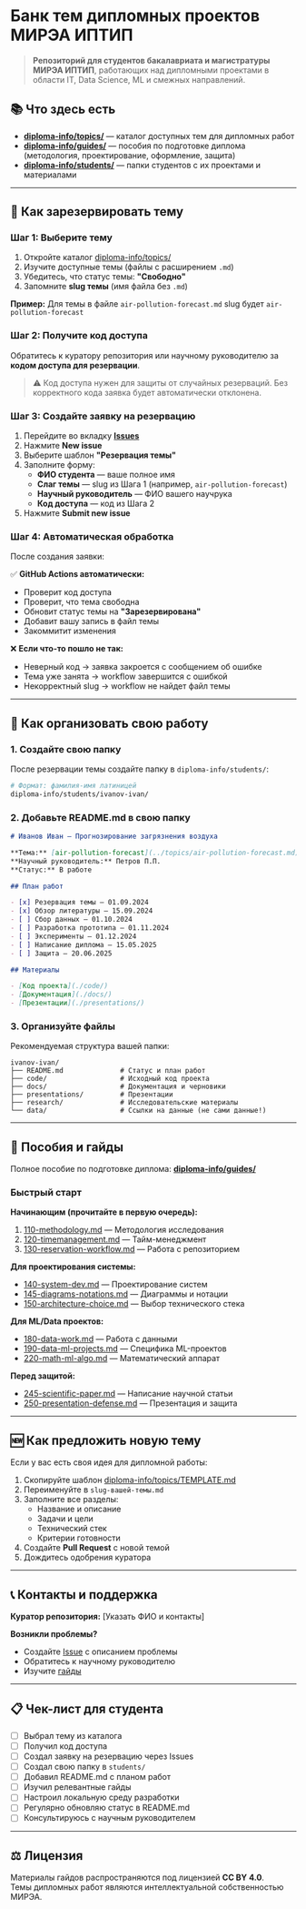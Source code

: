 # Банк тем дипломных проектов МИРЭА ИПТИП

> **Репозиторий для студентов бакалавриата и магистратуры МИРЭА ИПТИП**, работающих над дипломными проектами в области IT, Data Science, ML и смежных направлений.

## 📚 Что здесь есть

- **[diploma-info/topics/](diploma-info/topics/)** — каталог доступных тем для дипломных работ
- **[diploma-info/guides/](diploma-info/guides/)** — пособия по подготовке диплома (методология, проектирование, оформление, защита)
- **[diploma-info/students/](diploma-info/students/)** — папки студентов с их проектами и материалами

---

## 🎯 Как зарезервировать тему

### Шаг 1: Выберите тему

1. Откройте каталог [diploma-info/topics/](diploma-info/topics/)
2. Изучите доступные темы (файлы с расширением `.md`)
3. Убедитесь, что статус темы: **"Свободно"**
4. Запомните **slug темы** (имя файла без `.md`)

**Пример:** Для темы в файле `air-pollution-forecast.md` slug будет `air-pollution-forecast`

### Шаг 2: Получите код доступа

Обратитесь к куратору репозитория или научному руководителю за **кодом доступа для резервации**.

> ⚠️ Код доступа нужен для защиты от случайных резерваций. Без корректного кода заявка будет автоматически отклонена.

### Шаг 3: Создайте заявку на резервацию

1. Перейдите во вкладку [**Issues**](../../issues)
2. Нажмите **New issue**
3. Выберите шаблон **"Резервация темы"**
4. Заполните форму:
   - **ФИО студента** — ваше полное имя
   - **Слаг темы** — slug из Шага 1 (например, `air-pollution-forecast`)
   - **Научный руководитель** — ФИО вашего научрука
   - **Код доступа** — код из Шага 2
5. Нажмите **Submit new issue**

### Шаг 4: Автоматическая обработка

После создания заявки:

✅ **GitHub Actions автоматически:**
- Проверит код доступа
- Проверит, что тема свободна
- Обновит статус темы на **"Зарезервирована"**
- Добавит вашу запись в файл темы
- Закоммитит изменения

❌ **Если что-то пошло не так:**
- Неверный код → заявка закроется с сообщением об ошибке
- Тема уже занята → workflow завершится с ошибкой
- Некорректный slug → workflow не найдет файл темы

---

## 📂 Как организовать свою работу

### 1. Создайте свою папку

После резервации темы создайте папку в `diploma-info/students/`:

```bash
# Формат: фамилия-имя латиницей
diploma-info/students/ivanov-ivan/
```

### 2. Добавьте README.md в свою папку

```markdown
# Иванов Иван — Прогнозирование загрязнения воздуха

**Тема:** [air-pollution-forecast](../topics/air-pollution-forecast.md)  
**Научный руководитель:** Петров П.П.  
**Статус:** В работе

## План работ

- [x] Резервация темы — 01.09.2024
- [x] Обзор литературы — 15.09.2024
- [ ] Сбор данных — 01.10.2024
- [ ] Разработка прототипа — 01.11.2024
- [ ] Эксперименты — 01.12.2024
- [ ] Написание диплома — 15.05.2025
- [ ] Защита — 20.06.2025

## Материалы

- [Код проекта](./code/)
- [Документация](./docs/)
- [Презентации](./presentations/)
```

### 3. Организуйте файлы

Рекомендуемая структура вашей папки:

```
ivanov-ivan/
├── README.md              # Статус и план работ
├── code/                  # Исходный код проекта
├── docs/                  # Документация и черновики
├── presentations/         # Презентации
├── research/              # Исследовательские материалы
└── data/                  # Ссылки на данные (не сами данные!)
```

---

## 📖 Пособия и гайды

Полное пособие по подготовке диплома: **[diploma-info/guides/](diploma-info/guides/)**

### Быстрый старт

**Начинающим (прочитайте в первую очередь):**
1. [110-methodology.md](diploma-info/guides/110-methodology.md) — Методология исследования
2. [120-timemanagement.md](diploma-info/guides/120-timemanagement.md) — Тайм-менеджмент
3. [130-reservation-workflow.md](diploma-info/guides/130-reservation-workflow.md) — Работа с репозиторием

**Для проектирования системы:**
- [140-system-dev.md](diploma-info/guides/140-system-dev.md) — Проектирование систем
- [145-diagrams-notations.md](diploma-info/guides/145-diagrams-notations.md) — Диаграммы и нотации
- [150-architecture-choice.md](diploma-info/guides/150-architecture-choice.md) — Выбор технического стека

**Для ML/Data проектов:**
- [180-data-work.md](diploma-info/guides/180-data-work.md) — Работа с данными
- [190-data-ml-projects.md](diploma-info/guides/190-data-ml-projects.md) — Специфика ML-проектов
- [220-math-ml-algo.md](diploma-info/guides/220-math-ml-algo.md) — Математический аппарат

**Перед защитой:**
- [245-scientific-paper.md](diploma-info/guides/245-scientific-paper.md) — Написание научной статьи
- [250-presentation-defense.md](diploma-info/guides/250-presentation-defense.md) — Презентация и защита

---

## 🆕 Как предложить новую тему

Если у вас есть своя идея для дипломной работы:

1. Скопируйте шаблон [diploma-info/topics/TEMPLATE.md](diploma-info/topics/TEMPLATE.md)
2. Переименуйте в `slug-вашей-темы.md`
3. Заполните все разделы:
   - Название и описание
   - Задачи и цели
   - Технический стек
   - Критерии готовности
4. Создайте **Pull Request** с новой темой
5. Дождитесь одобрения куратора

---

## 📞 Контакты и поддержка

**Куратор репозитория:** [Указать ФИО и контакты]

**Возникли проблемы?**
- Создайте [Issue](../../issues) с описанием проблемы
- Обратитесь к научному руководителю
- Изучите [гайды](diploma-info/guides/)

---

## 📋 Чек-лист для студента

- [ ] Выбрал тему из каталога
- [ ] Получил код доступа
- [ ] Создал заявку на резервацию через Issues
- [ ] Создал свою папку в `students/`
- [ ] Добавил README.md с планом работ
- [ ] Изучил релевантные гайды
- [ ] Настроил локальную среду разработки
- [ ] Регулярно обновляю статус в README.md
- [ ] Консультируюсь с научным руководителем

---

## ⚖️ Лицензия

Материалы гайдов распространяются под лицензией **CC BY 4.0**.  
Темы дипломных работ являются интеллектуальной собственностью МИРЭА.
